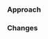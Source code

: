 ### Approach

<!-- Add context, tag people, etc. as text -->

### Changes

<!-- High-level description of changes as topics -->
